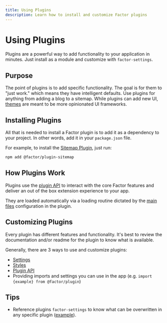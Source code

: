 ```yaml
---
title: Using Plugins
description: Learn how to install and customize Factor plugins
---
```


# Using Plugins

Plugins are a powerful way to add functionality to your application in minutes. Just install as a module and customize with `factor-settings`.

## Purpose

The point of plugins is to add specific functionality. The goal is for them to "just work." which means they have intelligent defaults. Use plugins for anything from adding a blog to a sitemap. While plugins can add new UI, [themes](/using-themes) are meant to be more opinionated UI frameworks.

## Installing Plugins

All that is needed to install a Factor plugin is to add it as a dependency to your project. In other words, add it in your `package.json` file.

For example, to install the [Sitemap Plugin](https://factor.dev/plugin/sitemap-xml), just run:

```bash
npm add @factor/plugin-sitemap
```

## How Plugins Work

Plugins use the [plugin API](./plugin-api) to interact with the core Factor features and deliver an out of the box extension experience to your app.

They are loaded automatically via a loading routine dictated by the [main files](./main-files) configuration in the plugin.

## Customizing Plugins

Every plugin has different features and functionality. It's best to review the documentation and/or readme for the plugin to know what is available.

Generally, there are 3 ways to use and customize plugins:

- [Settings](./settings)
- [Styles](./styles)
- [Plugin API](./plugin-api)
- Providing imports and settings you can use in the app (e.g. `import {example} from @factor/plugin`)

## Tips

- Reference plugins `factor-settings` to know what can be overwritten in any specific plugin ([example](https://github.com/fiction-com/factor/blob/development/%40plugins/plugin-forum/factor-settings.ts)).
